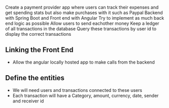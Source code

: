 Create a payment provider app where users can track their expenses and get spending stats but also make purchases with it such as Paypal
Backend with Spring Boot and Front end with Angular
Try to implement as much back end logic as possible
Allow users to send eachother money
Keep a ledger of all transactions in the database
Query these transactions by user id to display the correct transactions


## Linking the Front End
- Allow the angular locally hosted app to make calls from the backend

## Define the entities
- We will need users and transactions connected to these users
- Each transaction will have a Category, amount, currency, date, sender and receiver id